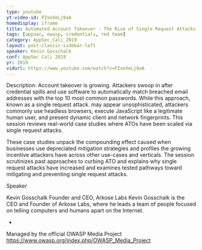 ```yaml
---
type: youtube
yt-video-id: PZxeXeLj8aA
homedisplay: iframe
title: Automated Account Takeover - The Rise of Single Request Attacks
tags: [appsec, owasp, credentials, red team]
category: AppSec_Cali_2019
layout: post-classic-sidebar-left
speaker: Kevin Gosschalk
conf: AppSec Cali 2019
yr: 2019
vidurl: https://www.youtube.com/watch?v=PZxeXeLj8aA
---
```

Description: Account takeover is growing. Attackers swoop in after credential spills and use software to automatically match breached email addresses with the top 10 most common passwords. While this approach, known as a single request attack. may appear unsophisticated, attackers commonly use headless browsers, execute JavaScript like a legitimate human user, and present dynamic client and network fingerprints. This session reviews real-world case studies where ATOs have been scaled via single request attacks.

These case studies unpack the compounding effect caused when businesses use depreciated mitigation strategies and profiles the growing incentive attackers have across other use-cases and verticals. The session scrutinizes past approaches to curbing ATO and explains why single request attacks have increased and examines tested pathways toward mitigating and preventing single request attacks.


Speaker

Kevin Gosschalk
Founder and CEO, Arkose Labs
Kevin Gosschalk is the CEO and Founder of Arkose Labs, where he leads a team of people focused on telling computers and humans apart on the Internet.

-

Managed by the official OWASP Media Project https://www.owasp.org/index.php/OWASP_Media_Project
